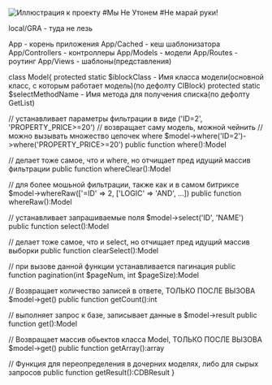 ![Иллюстрация к проекту](https://aviasovet.ru/blog/wp-content/uploads/2014/06/%D0%A4%D0%BE%D1%82%D0%BE-%E2%84%96-7.jpg)
#Мы Не Утонем
#Не марай руки!

local/GRA - туда не лезь

App - корень приложения
App/Cached - кеш шаблонизатора
App/Controllers - контроллеры
App/Models - модели
App/Routes - роутинг
App/Views - шаблоны(представления)

class Model{
protected static $iblockClass - Имя класса модели(основной класс, с которым работает модель)(по дефолту CIBlock)
protected static $selectMethodName - Имя метода для получения списка(по дефолту GetList)

// устанавливает параметры фильтрации в виде ('ID=2', 'PROPERTY_PRICE>=20')
// возвращает саму модель, можной чейнить
// можно вызывать множество цепочек where $model->where('ID=2')->where('PROPERTY_PRICE>=20')
public function where():Model

// делает тоже самое, что и where, но отчищает пред идущий массив фильтрации
public function whereClear():Model

// для более мошьной фильтрации, также как и в самом битриксе $model->whereRaw(['=ID' => 2, ['LOGIC' => 'AND', ...])
public function whereRaw():Model

// устанавливает запрашиваемые поля $model->select('ID', 'NAME')
public function select():Model

// делает тоже самое, что и select, но отчищает пред идущий массив выборки
public function clearSelect():Model

// при вызове данной функции устанавливается пагинация
public function pagination(int $pageNum, int $pageSize):Model

// Возвращает количество записей в ответе, ТОЛЬКО ПОСЛЕ ВЫЗОВА $model->get()
public function getCount():int

// выполняет запрос к базе, записывает данные в $model->result
public function get():Model

// Возвращает массив обьектов класса Model, ТОЛЬКО ПОСЛЕ ВЫЗОВА $model->get()
public function getArray():array

// Функция для переопределения в дочерних моделях, либо для сырых запросов
public function getResult():CDBResult
}




